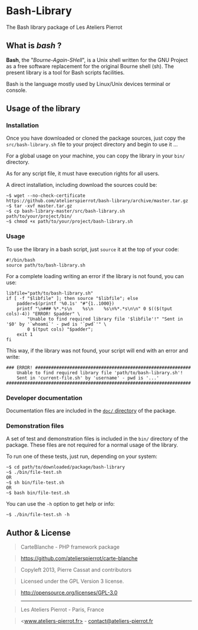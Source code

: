 Bash-Library
============

The Bash library package of Les Ateliers Pierrot


## What is *bash* ?

**Bash**, the "*Bourne-Again-SHell*", is a Unix shell written for the GNU Project as a free
software replacement for the original Bourne shell (sh). The present library is a tool for
Bash scripts facilities.

Bash is the language mostly used by Linux/Unix devices terminal or console.


## Usage of the library

### Installation

Once you have downloaded or cloned the package sources, just copy the `src/bash-library.sh`
file to your project directory and begin to use it ...

For a global usage on your machine, you can copy the library in your `bin/` directory.

As for any script file, it must have execution rights for all users.

A direct installation, including download the sources could be:

    ~$ wget --no-check-certificate https://github.com/atelierspierrot/bash-library/archive/master.tar.gz
    ~$ tar -xvf master.tar.gz
    ~$ cp bash-library-master/src/bash-library.sh path/to/your/project/bin/
    ~$ chmod +x path/to/your/project/bash-library.sh

### Usage

To use the library in a bash script, just `source` it at the top of your code:

    #!/bin/bash
    source path/to/bash-library.sh

For a complete loading writing an error if the library is not found, you can use:

    libfile="path/to/bash-library.sh"
    if [ -f "$libfile" ]; then source "$libfile"; else
        padder=$(printf '%0.1s' "#"{1..1000})
        printf "\n### %*.*s\n    %s\n    %s\n%*.*s\n\n" 0 $(($(tput cols)-4)) "ERROR! $padder" \
            "Unable to find required library file '$libfile'!" "Sent in '$0' by '`whoami`' - pwd is '`pwd`'" \
            0 $(tput cols) "$padder";
        exit 1
    fi

This way, if the library was not found, your script will end with an error and write:

    ### ERROR! ###########################################################
        Unable to find required library file 'path/to/bash-library.sh'!
        Sent in 'current-file.sh' by 'username' - pwd is '...'
    ######################################################################

### Developer documentation

Documentation files are included in the [`doc/` directory](doc) of the package.

### Demonstration files

A set of test and demonstration files is included in the `bin/` directory of the package.
These files are not required for a normal usage of the library.

To run one of these tests, just run, depending on your system:

    ~$ cd path/to/downloaded/package/bash-library
    ~$ ./bin/file-test.sh
    OR
    ~$ sh bin/file-test.sh
    OR
    ~$ bash bin/file-test.sh

You can use the `-h` option to get help or info:

    ~$ ./bin/file-test.sh -h


## Author & License

>    CarteBlanche - PHP framework package

>    https://github.com/atelierspierrot/carte-blanche

>    Copyleft 2013, Pierre Cassat and contributors

>    Licensed under the GPL Version 3 license.

>    http://opensource.org/licenses/GPL-3.0

>    ----

>    Les Ateliers Pierrot - Paris, France

>    <www.ateliers-pierrot.fr> - <contact@ateliers-pierrot.fr>
